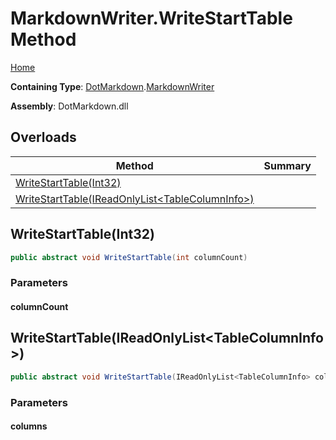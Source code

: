 <a name="_top"></a>

# MarkdownWriter\.WriteStartTable Method

[Home](../../../README.md#_top)

**Containing Type**: [DotMarkdown](../../README.md#_top)\.[MarkdownWriter](../README.md#_top)

**Assembly**: DotMarkdown\.dll

## Overloads

| Method | Summary |
| ------ | ------- |
| [WriteStartTable(Int32)](#DotMarkdown_MarkdownWriter_WriteStartTable_System_Int32_) | |
| [WriteStartTable(IReadOnlyList\<TableColumnInfo>)](#DotMarkdown_MarkdownWriter_WriteStartTable_System_Collections_Generic_IReadOnlyList_DotMarkdown_TableColumnInfo__) | |

## WriteStartTable\(Int32\) <a name="DotMarkdown_MarkdownWriter_WriteStartTable_System_Int32_"></a>

```csharp
public abstract void WriteStartTable(int columnCount)
```

### Parameters

#### columnCount

## WriteStartTable\(IReadOnlyList\<TableColumnInfo>\) <a name="DotMarkdown_MarkdownWriter_WriteStartTable_System_Collections_Generic_IReadOnlyList_DotMarkdown_TableColumnInfo__"></a>

```csharp
public abstract void WriteStartTable(IReadOnlyList<TableColumnInfo> columns)
```

### Parameters

#### columns

